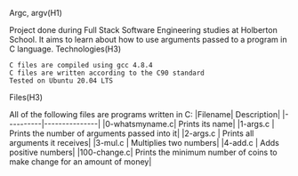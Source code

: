 Argc, argv(H1)

Project done during Full Stack Software Engineering studies at Holberton School. It aims to learn about how to use arguments passed to a program in C language.
Technologies(H3)

    C files are compiled using gcc 4.8.4
    C files are written according to the C90 standard
    Tested on Ubuntu 20.04 LTS

Files(H3)

All of the following files are programs written in C:
|Filename| 	Description|
|----------|---------------|
|0-whatsmyname.c| 	Prints its name|
|1-args.c |	Prints the number of arguments passed into it|
|2-args.c |	Prints all arguments it receives|
|3-mul.c |	Multiplies two numbers|
|4-add.c |	Adds positive numbers|
|100-change.c| 	Prints the minimum number of coins to make change for an amount of money|
